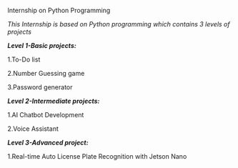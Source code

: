 Internship on Python Programming 

*This Internship is based on Python programming which contains 3 levels of projects*

***Level 1-Basic projects:***

1.To-Do list

2.Number Guessing game

3.Password generator

***Level 2-Intermediate projects:***

1.AI Chatbot Development

2.Voice Assistant

***Level 3-Advanced project:***

1.Real-time Auto License Plate Recognition with Jetson Nano
